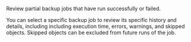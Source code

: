 Review partial backup jobs that have run successfully or failed.

You can select a specific backup job to review its specific history and details, including including execution time, errors, warnings, and skipped objects. Skipped objects can be excluded from future runs of the job.